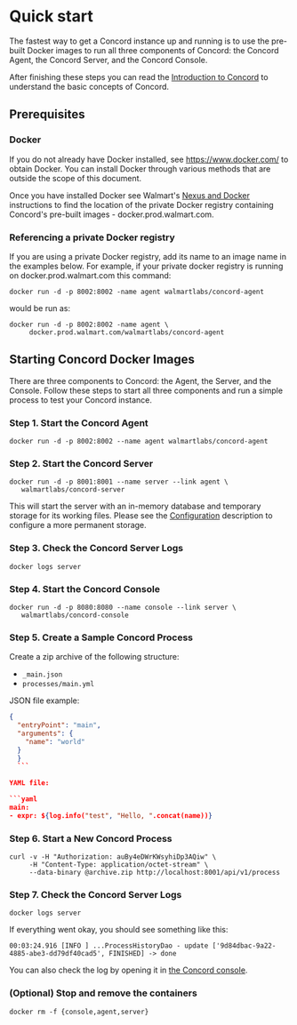 # Quick start

The fastest way to get a Concord instance up and running is to use the
pre-built Docker images to run all three components of Concord: the
Concord Agent, the Concord Server, and the Concord Console.

After finishing these steps you can read the [Introduction to
Concord](intro.md) to understand the basic concepts of Concord.

## Prerequisites

### Docker

  If you do not already have Docker installed, see
  https://www.docker.com/ to obtain Docker.  You can install Docker
  through various methods that are outside the scope of this document.

  Once you have installed Docker see Walmart's [Nexus and
  Docker](https://confluence.walmart.com/display/PGPTOOLS/Docker+and+Nexus)
  instructions to find the location of the private Docker registry
  containing Concord's pre-built images - docker.prod.walmart.com.

### Referencing a private Docker registry

  If you are using a private Docker registry, add its name to an image
  name in the examples below.  For example, if your private docker
  registry is running on docker.prod.walmart.com this command:
 
  ```
  docker run -d -p 8002:8002 -name agent walmartlabs/concord-agent
  ```

  would be run as:

  ```
  docker run -d -p 8002:8002 -name agent \
       docker.prod.walmart.com/walmartlabs/concord-agent
  ```


## Starting Concord Docker Images

  There are three components to Concord: the Agent, the Server, and
  the Console.  Follow these steps to start all three components and
  run a simple process to test your Concord instance.

### Step 1. Start the Concord Agent

  ```
  docker run -d -p 8002:8002 --name agent walmartlabs/concord-agent
  ```
  
### Step 2. Start the Concord Server

  ```
  docker run -d -p 8001:8001 --name server --link agent \
  	 walmartlabs/concord-server
  ```

  This will start the server with an in-memory database and temporary
  storage for its working files. Please see the
  [Configuration](./configuration.md) description to configure a more
  permanent storage.

### Step 3. Check the Concord Server Logs
  
  ```
  docker logs server
  ```

### Step 4. Start the Concord Console

  ```
  docker run -d -p 8080:8080 --name console --link server \
  	 walmartlabs/concord-console
  ```

### Step 5. Create a Sample Concord Process

Create a zip archive of the following structure:

  - `_main.json`
  - `processes/main.yml`
  
  JSON file example:
  
  ```json
  {
    "entryPoint": "main",
    "arguments": {
      "name": "world"
    }
    }
    ```
    
  YAML file:
  
  ```yaml
  main:
  - expr: ${log.info("test", "Hello, ".concat(name))}
  ```

### Step 6. Start a New Concord Process

  ```
  curl -v -H "Authorization: auBy4eDWrKWsyhiDp3AQiw" \
       -H "Content-Type: application/octet-stream" \
       --data-binary @archive.zip http://localhost:8001/api/v1/process
  ```

### Step 7. Check the Concord Server Logs

  ```
  docker logs server
  ```
  
  If everything went okay, you should see something like this:

  ```
  00:03:24.916 [INFO ] ...ProcessHistoryDao - update ['9d84dbac-9a22-4885-abe3-dd79df40cad5', FINISHED] -> done
  ```

  You can also check the log by opening it in
  [the Concord console](http://localhost:8080/).

### (Optional) Stop and remove the containers

  ```
  docker rm -f {console,agent,server}
  ```
